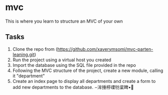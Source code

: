 ﻿# mvc
This is where you learn to structure an MVC of your own

## Tasks
1. Clone the repo from (https://github.com/xaverymsomi/mvc-parten-leaning.git)
2. Run the project using a virtual host you created
3. Import the database using the SQL file provided in the repo
4. Following the MVC structure of the project, create a new module, calling it "department"
5. Create an index page to display all departments and create a form to add new departments to the database.
⌢洠捶楟瑮牥楶睥•਍
